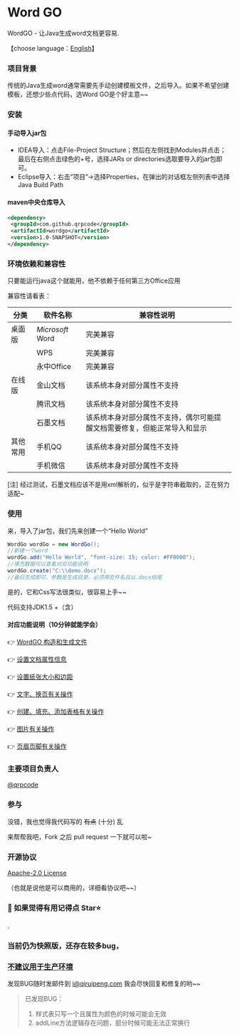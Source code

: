# Word GO

WordGO - 让Java生成word文档更容易.

【choose language：[English](https://github.com/qrpcode/wordgo/blob/master/README_EN.md)】

### 项目背景

传统的Java生成word通常需要先手动创建模板文件，之后导入。如果不希望创建模板，还想少些点代码，选Word GO是个好主意~~

### 安装

#### 手动导入jar包

* IDEA导入：点击File-Project Structure；然后在左侧找到Modules并点击；最后在右侧点击绿色的+号，选择JARs or directories选取要导入的jar包即可。
* Eclipse导入：右击“项目”→选择Properties，在弹出的对话框左侧列表中选择Java Build Path

#### maven中央仓库导入

```xml
<dependency>
 <groupId>com.github.qrpcode</groupId>
 <artifactId>wordgo</artifactId>
 <version>1.0-SNAPSHOT</version>
</dependency>
```

### 环境依赖和兼容性

只要能运行java这个就能用，他不依赖于任何第三方Office应用

兼容性请看表：

| 分类     | 软件名称         | 兼容性说明                                                   |
| -------- | ---------------- | ------------------------------------------------------------ |
| 桌面版   | *Microsoft* Word | 完美兼容                                                     |
|          | WPS              | 完美兼容                                                     |
|          | 永中Office       | 完美兼容                                                     |
| 在线版   | 金山文档         | 该系统本身对部分属性不支持                                   |
|          | 腾讯文档         | 该系统本身对部分属性不支持                                   |
|          | 石墨文档         | 该系统本身对部分属性不支持，偶尔可能提醒文档需要修复，但能正常导入和显示 |
| 其他常用 | 手机QQ           | 该系统本身对部分属性不支持                                   |
|          | 手机微信         | 该系统本身对部分属性不支持                                   |

[注] 经过测试，石墨文档应该不是用xml解析的，似乎是字符串截取的，正在努力适配~



### 使用

来，导入了jar包，我们先来创建一个“Hello World”

```java
WordGo wordGo = new WordGo();
//新建一个word
wordGo.add("Hello World", "font-size: 15; color: #FF0000");
//填充数据可以查看对应功能说明
wordGo.create("C:\\demo.docx");
//最后生成即可，参数是生成目录，必须带文件名且以.docx结尾
```

是的，它和Css写法很类似，很容易上手~~

代码支持JDK1.5 +（含）

#### 对应功能说明（10分钟就能学会）

👉 [WordGO 构造和生成文件](https://github.com/qrpcode/wordgo/blob/master/api/wordgoapi.md)

👉 [设置文档属性信息](https://github.com/qrpcode/wordgo/blob/master/api/coreapi.md)

👉 [设置纸张大小和边距](https://github.com/qrpcode/wordgo/blob/master/api/paperapi.md)

👉 [文字、换页有关操作](https://github.com/qrpcode/wordgo/blob/master/api/textapi.md)

👉 [创建、填充、添加表格有关操作](https://github.com/qrpcode/wordgo/blob/master/api/tableapi.md)

👉 [图片有关操作](https://github.com/qrpcode/wordgo/blob/master/api/imgapi.md)

👉 [页眉页脚有关操作](https://github.com/qrpcode/wordgo/blob/master/api/paperoutapi.md)

### 主要项目负责人

[@qrpcode](https://github.com/qrpcode)

### 参与

没错，我也觉得我代码写的 ~~有点~~ (十分) 乱

来帮帮我吧，Fork 之后 pull request 一下就可以啦~

### 开源协议

[Apache-2.0 License](https://github.com/qrpcode/wordgo/blob/master/LICENSE)

（也就是说他是可以商用的，详细看协议吧~~）



### 💖 如果觉得有用记得点 Star⭐

.



### 当前仍为快照版，还存在较多bug，

### <u>不建议用于生产环境</u>

发现BUG随时发邮件到  i@qiruipeng.com  我会尽快回复和修复的哟~~

> 已发现BUG：
>
> 1. 样式表只写一个且属性为颜色的时候可能会无效
> 2. addLine方法逻辑存在问题，部分时候可能无法正常换行